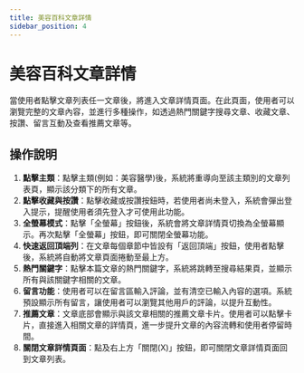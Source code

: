 ```yaml
---
title: 美容百科文章詳情
sidebar_position: 4
---
```


# 美容百科文章詳情

當使用者點擊文章列表任一文章後，將進入文章詳情頁面。在此頁面，使用者可以瀏覽完整的文章內容，並進行多種操作，如透過熱門關鍵字搜尋文章、收藏文章、按讚、留言互動及查看推薦文章等。

## 操作說明

1. **點擊主類**：點擊主類(例如：美容醫學)後，系統將重導向至該主類別的文章列表頁，顯示該分類下的所有文章。
2. **點擊收藏與按讚**：點擊收藏或按讚按鈕時，若使用者尚未登入，系統會彈出登入提示，提醒使用者須先登入才可使用此功能。
3. **全螢幕模式**：點擊「全螢幕」按鈕後，系統會將文章詳情頁切換為全螢幕顯示。再次點擊「全螢幕」按鈕，即可關閉全螢幕功能。
4. **快速返回頂端列**：在文章每個章節中皆設有「返回頂端」按鈕，使用者點擊後，系統將自動將文章頁面捲動至最上方。
5. **熱門關鍵字**：點擊本篇文章的熱門關鍵字，系統將跳轉至搜尋結果頁，並顯示所有與該關鍵字相關的文章。
6. **留言功能**：使用者可以在留言區輸入評論，並有清空已輸入內容的選項。系統預設顯示所有留言，讓使用者可以瀏覽其他用戶的評論，以提升互動性。
7. **推薦文章**：文章底部會顯示與該文章相關的推薦文章卡片。使用者可以點擊卡片，直接進入相關文章的詳情頁，進一步提升文章的內容流轉和使用者停留時間。
8. **關閉文章詳情頁面**：點及右上方「關閉(X)」按鈕，即可關閉文章詳情頁面回到文章列表。
